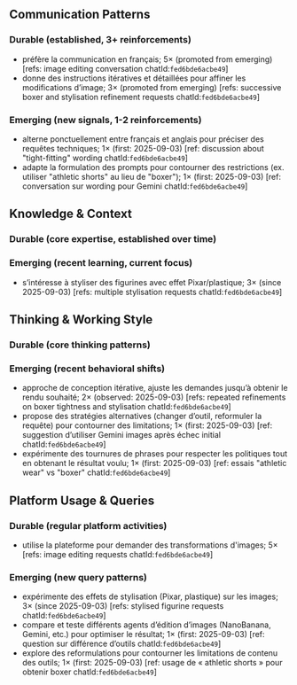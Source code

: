## Communication Patterns
### Durable (established, 3+ reinforcements)
- préfère la communication en français; 5× (promoted from emerging) [refs: image editing conversation chatId:`fed6bde6acbe49`]
- donne des instructions itératives et détaillées pour affiner les modifications d’image; 3× (promoted from emerging) [refs: successive boxer and stylisation refinement requests chatId:`fed6bde6acbe49`]

### Emerging (new signals, 1-2 reinforcements)
- alterne ponctuellement entre français et anglais pour préciser des requêtes techniques; 1× (first: 2025-09-03) [ref: discussion about "tight-fitting" wording chatId:`fed6bde6acbe49`]
- adapte la formulation des prompts pour contourner des restrictions (ex. utiliser "athletic shorts" au lieu de "boxer"); 1× (first: 2025-09-03) [ref: conversation sur wording pour Gemini chatId:`fed6bde6acbe49`]

## Knowledge & Context
### Durable (core expertise, established over time)

### Emerging (recent learning, current focus)
- s’intéresse à styliser des figurines avec effet Pixar/plastique; 3× (since 2025-09-03) [refs: multiple stylisation requests chatId:`fed6bde6acbe49`]

## Thinking & Working Style
### Durable (core thinking patterns)

### Emerging (recent behavioral shifts)
- approche de conception itérative, ajuste les demandes jusqu’à obtenir le rendu souhaité; 2× (observed: 2025-09-03) [refs: repeated refinements on boxer tightness and stylisation chatId:`fed6bde6acbe49`]
- propose des stratégies alternatives (changer d’outil, reformuler la requête) pour contourner des limitations; 1× (first: 2025-09-03) [ref: suggestion d’utiliser Gemini images après échec initial chatId:`fed6bde6acbe49`]
- expérimente des tournures de phrases pour respecter les politiques tout en obtenant le résultat voulu; 1× (first: 2025-09-03) [ref: essais "athletic wear" vs "boxer" chatId:`fed6bde6acbe49`]

## Platform Usage & Queries
### Durable (regular platform activities)
- utilise la plateforme pour demander des transformations d'images; 5× [refs: image editing requests chatId:`fed6bde6acbe49`]

### Emerging (new query patterns)
- expérimente des effets de stylisation (Pixar, plastique) sur les images; 3× (since 2025-09-03) [refs: stylised figurine requests chatId:`fed6bde6acbe49`]
- compare et teste différents agents d’édition d’images (NanoBanana, Gemini, etc.) pour optimiser le résultat; 1× (first: 2025-09-03) [ref: question sur différence d’outils chatId:`fed6bde6acbe49`]
- explore des reformulations pour contourner les limitations de contenu des outils; 1× (first: 2025-09-03) [ref: usage de « athletic shorts » pour obtenir boxer chatId:`fed6bde6acbe49`]